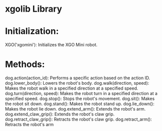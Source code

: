 # xgolib Library

# Initialization:
XGO('xgomini'): Initializes the XGO Mini robot.

# Methods:
dog.action(action_id): Performs a specific action based on the action ID.
dog.lower_body(): Lowers the robot's body.
dog.walk(direction, speed): Makes the robot walk in a specified direction at a specified speed.
dog.turn(direction, speed): Makes the robot turn in a specified direction at a specified speed.
dog.stop(): Stops the robot's movement.
dog.sit(): Makes the robot sit down.
dog.stand(): Makes the robot stand up.
dog.lie_down(): Makes the robot lie down.
dog.extend_arm(): Extends the robot's arm.
dog.extend_claw_grip(): Extends the robot's claw grip.
dog.retract_claw_grip(): Retracts the robot's claw grip.
dog.retract_arm(): Retracts the robot's arm